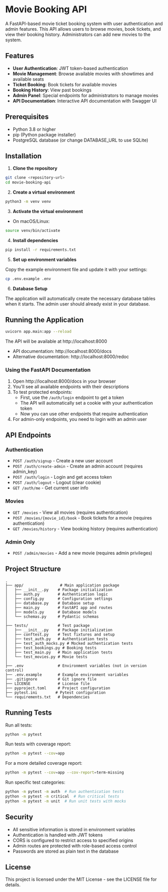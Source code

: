 # Movie Booking API

A FastAPI-based movie ticket booking system with user authentication and admin features. This API allows users to browse movies, book tickets, and view their booking history. Administrators can add new movies to the system.

## Features

- **User Authentication**: JWT token-based authentication
- **Movie Management**: Browse available movies with showtimes and available seats
- **Ticket Booking**: Book tickets for available movies
- **Booking History**: View past bookings
- **Admin Panel**: Special endpoints for administrators to manage movies
- **API Documentation**: Interactive API documentation with Swagger UI

## Prerequisites

- Python 3.8 or higher
- pip (Python package installer)
- PostgreSQL database (or change DATABASE_URL to use SQLite)

## Installation

1. **Clone the repository**

```bash
git clone <repository-url>
cd movie-booking-api
```

2. **Create a virtual environment**

```bash
python3 -m venv venv
```

3. **Activate the virtual environment**

- On macOS/Linux:
```bash
source venv/bin/activate
```

4. **Install dependencies**

```bash
pip install -r requirements.txt
```

5. **Set up environment variables**

Copy the example environment file and update it with your settings:

```bash
cp .env.example .env
```

6. **Database Setup**

The application will automatically create the necessary database tables when it starts. The admin user should already exist in your database.

## Running the Application

```bash
uvicorn app.main:app --reload
```

The API will be available at http://localhost:8000

- API documentation: http://localhost:8000/docs
- Alternative documentation: http://localhost:8000/redoc

### Using the FastAPI Documentation

1. Open http://localhost:8000/docs in your browser
2. You'll see all available endpoints with their descriptions
3. To test protected endpoints:
   - First, use the `/auth/login` endpoint to get a token
   - The API will automatically set a cookie with your authentication token
   - Now you can use other endpoints that require authentication
4. For admin-only endpoints, you need to login with an admin user

## API Endpoints

### Authentication
- `POST /auth/signup` - Create a new user account
- `POST /auth/create-admin` - Create an admin account (requires admin_key)
- `POST /auth/login` - Login and get access token
- `POST /auth/logout` - Logout (clear cookie)
- `GET /auth/me` - Get current user info

### Movies
- `GET /movies` - View all movies (requires authentication)
- `POST /movies/{movie_id}/book` - Book tickets for a movie (requires authentication)
- `GET /movies/history` - View booking history (requires authentication)

### Admin Only
- `POST /admin/movies` - Add a new movie (requires admin privileges)

## Project Structure

```
.
├── app/                # Main application package
│   ├── __init__.py    # Package initialization
│   ├── auth.py        # Authentication logic
│   ├── config.py      # Configuration settings
│   ├── database.py    # Database setup
│   ├── main.py        # FastAPI app and routes
│   ├── models.py      # Database models
│   └── schemas.py     # Pydantic schemas
│
├── tests/             # Test package
│   ├── __init__.py    # Package initialization
│   ├── conftest.py    # Test fixtures and setup
│   ├── test_auth.py   # Authentication tests
│   ├── test_auth_mocks.py # Mocked authentication tests
│   ├── test_bookings.py # Booking tests
│   ├── test_main.py   # Main application tests
│   └── test_movies.py # Movie tests
│
├── .env               # Environment variables (not in version control)
├── .env.example       # Example environment variables
├── .gitignore         # Git ignore file
├── LICENSE            # License file
├── pyproject.toml     # Project configuration
├── pytest.ini        # Pytest configuration
└── requirements.txt   # Dependencies
```

## Running Tests

Run all tests:

```bash
python -m pytest
```

Run tests with coverage report:

```bash
python -m pytest --cov=app
```

For a more detailed coverage report:

```bash
python -m pytest --cov=app --cov-report=term-missing
```

Run specific test categories:

```bash
python -m pytest -m auth  # Run authentication tests
python -m pytest -m critical  # Run critical tests
python -m pytest -m unit  # Run unit tests with mocks
```

## Security

- All sensitive information is stored in environment variables
- Authentication is handled with JWT tokens
- CORS is configured to restrict access to specified origins
- Admin routes are protected with role-based access control
- Passwords are stored as plain text in the database

## License

This project is licensed under the MIT License - see the LICENSE file for details.
